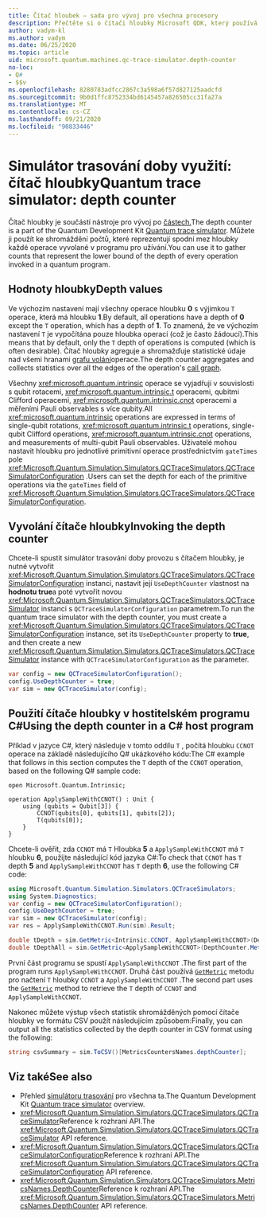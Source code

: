```yaml
---
title: Čítač hloubek – sada pro vývoj pro všechna procesory
description: Přečtěte si o čítači hloubky Microsoft QDK, který používá simulátor trasování doby provozu ke shromáždění počtů hloubky každé operace vyvolané v Q# programu.
author: vadym-kl
ms.author: vadym
ms.date: 06/25/2020
ms.topic: article
uid: microsoft.quantum.machines.qc-trace-simulator.depth-counter
no-loc:
- Q#
- $$v
ms.openlocfilehash: 8280783adfcc2867c3a598a6f57d827125aadcfd
ms.sourcegitcommit: 9b0d1ffc8752334bd6145457a826505cc31fa27a
ms.translationtype: MT
ms.contentlocale: cs-CZ
ms.lasthandoff: 09/21/2020
ms.locfileid: "90833446"
---
```

# <a name="quantum-trace-simulator-depth-counter"></a><span data-ttu-id="f7e02-103">Simulátor trasování doby využití: čítač hloubky</span><span class="sxs-lookup"><span data-stu-id="f7e02-103">Quantum trace simulator: depth counter</span></span>

<span data-ttu-id="f7e02-104">Čítač hloubky je součástí nástroje pro vývoj po [částech.](xref:microsoft.quantum.machines.qc-trace-simulator.intro)</span><span class="sxs-lookup"><span data-stu-id="f7e02-104">The depth counter is a part of the Quantum Development Kit [Quantum trace simulator](xref:microsoft.quantum.machines.qc-trace-simulator.intro).</span></span>
<span data-ttu-id="f7e02-105">Můžete ji použít ke shromáždění počtů, které reprezentují spodní mez hloubky každé operace vyvolané v programu pro užívání.</span><span class="sxs-lookup"><span data-stu-id="f7e02-105">You can use it to gather counts that represent the lower bound of the depth of every operation invoked in a quantum program.</span></span> 

## <a name="depth-values"></a><span data-ttu-id="f7e02-106">Hodnoty hloubky</span><span class="sxs-lookup"><span data-stu-id="f7e02-106">Depth values</span></span>

<span data-ttu-id="f7e02-107">Ve výchozím nastavení mají všechny operace hloubku **0** s výjimkou `T` operace, která má hloubku **1**.</span><span class="sxs-lookup"><span data-stu-id="f7e02-107">By default, all operations have a depth of **0** except the `T` operation, which has a depth of **1**.</span></span> <span data-ttu-id="f7e02-108">To znamená, že ve výchozím nastavení `T` je vypočítána pouze hloubka operací (což je často žádoucí).</span><span class="sxs-lookup"><span data-stu-id="f7e02-108">This means that by default, only the `T` depth of operations is computed (which is often desirable).</span></span> <span data-ttu-id="f7e02-109">Čítač hloubky agreguje a shromažďuje statistické údaje nad všemi hranami [grafu volání](https://en.wikipedia.org/wiki/Call_graph)operace.</span><span class="sxs-lookup"><span data-stu-id="f7e02-109">The depth counter aggregates and collects statistics over all the edges of the operation's [call graph](https://en.wikipedia.org/wiki/Call_graph).</span></span>

<span data-ttu-id="f7e02-110">Všechny <xref:microsoft.quantum.intrinsic> operace se vyjadřují v souvislosti s qubit rotacemi, <xref:microsoft.quantum.intrinsic.t> operacemi, qubitmi Clifford operacemi, <xref:microsoft.quantum.intrinsic.cnot> operacemi a měřeními Pauli observables s více qubity.</span><span class="sxs-lookup"><span data-stu-id="f7e02-110">All <xref:microsoft.quantum.intrinsic> operations are expressed in terms of single-qubit rotations, <xref:microsoft.quantum.intrinsic.t> operations, single-qubit Clifford operations, <xref:microsoft.quantum.intrinsic.cnot> operations, and measurements of multi-qubit Pauli observables.</span></span> <span data-ttu-id="f7e02-111">Uživatelé mohou nastavit hloubku pro jednotlivé primitivní operace prostřednictvím `gateTimes` pole <xref:Microsoft.Quantum.Simulation.Simulators.QCTraceSimulators.QCTraceSimulatorConfiguration> .</span><span class="sxs-lookup"><span data-stu-id="f7e02-111">Users can set the depth for each of the primitive operations via the `gateTimes` field of <xref:Microsoft.Quantum.Simulation.Simulators.QCTraceSimulators.QCTraceSimulatorConfiguration>.</span></span>

## <a name="invoking-the-depth-counter"></a><span data-ttu-id="f7e02-112">Vyvolání čítače hloubky</span><span class="sxs-lookup"><span data-stu-id="f7e02-112">Invoking the depth counter</span></span>

<span data-ttu-id="f7e02-113">Chcete-li spustit simulátor trasování doby provozu s čítačem hloubky, je nutné vytvořit <xref:Microsoft.Quantum.Simulation.Simulators.QCTraceSimulators.QCTraceSimulatorConfiguration> instanci, nastavit její `UseDepthCounter` vlastnost na **hodnotu true**a poté vytvořit novou <xref:Microsoft.Quantum.Simulation.Simulators.QCTraceSimulators.QCTraceSimulator> instanci s `QCTraceSimulatorConfiguration` parametrem.</span><span class="sxs-lookup"><span data-stu-id="f7e02-113">To run the quantum trace simulator with the depth counter, you must create a <xref:Microsoft.Quantum.Simulation.Simulators.QCTraceSimulators.QCTraceSimulatorConfiguration> instance, set its `UseDepthCounter` property to **true**, and then create a new <xref:Microsoft.Quantum.Simulation.Simulators.QCTraceSimulators.QCTraceSimulator> instance with `QCTraceSimulatorConfiguration` as the parameter.</span></span> 

```csharp
var config = new QCTraceSimulatorConfiguration();
config.UseDepthCounter = true;
var sim = new QCTraceSimulator(config);
```

## <a name="using-the-depth-counter-in-a-c-host-program"></a><span data-ttu-id="f7e02-114">Použití čítače hloubky v hostitelském programu C#</span><span class="sxs-lookup"><span data-stu-id="f7e02-114">Using the depth counter in a C# host program</span></span>

<span data-ttu-id="f7e02-115">Příklad v jazyce C#, který následuje v tomto oddílu `T` , počítá hloubku `CCNOT` operace na základě následujícího Q# ukázkového kódu:</span><span class="sxs-lookup"><span data-stu-id="f7e02-115">The C# example that follows in this section computes the `T` depth of the `CCNOT` operation, based on the following Q# sample code:</span></span>

```qsharp
open Microsoft.Quantum.Intrinsic;

operation ApplySampleWithCCNOT() : Unit {
    using (qubits = Qubit[3]) {
        CCNOT(qubits[0], qubits[1], qubits[2]);
        T(qubits[0]);
    }
}
```

<span data-ttu-id="f7e02-116">Chcete-li ověřit, zda `CCNOT` má `T` Hloubka **5** a `ApplySampleWithCCNOT` má `T` hloubku **6**, použijte následující kód jazyka C#:</span><span class="sxs-lookup"><span data-stu-id="f7e02-116">To check that `CCNOT` has `T` depth **5** and `ApplySampleWithCCNOT` has `T` depth **6**, use the following C# code:</span></span>

```csharp
using Microsoft.Quantum.Simulation.Simulators.QCTraceSimulators;
using System.Diagnostics;
var config = new QCTraceSimulatorConfiguration();
config.UseDepthCounter = true;
var sim = new QCTraceSimulator(config);
var res = ApplySampleWithCCNOT.Run(sim).Result;

double tDepth = sim.GetMetric<Intrinsic.CCNOT, ApplySampleWithCCNOT>(DepthCounter.Metrics.Depth);
double tDepthAll = sim.GetMetric<ApplySampleWithCCNOT>(DepthCounter.Metrics.Depth);
```

<span data-ttu-id="f7e02-117">První část programu se spustí `ApplySampleWithCCNOT` .</span><span class="sxs-lookup"><span data-stu-id="f7e02-117">The first part of the program runs `ApplySampleWithCCNOT`.</span></span> <span data-ttu-id="f7e02-118">Druhá část používá [`GetMetric`](https://docs.microsoft.com/dotnet/api/microsoft.quantum.simulation.simulators.qctracesimulators.qctracesimulator.getmetric) metodu pro načtení `T` hloubky `CCNOT` a `ApplySampleWithCCNOT` .</span><span class="sxs-lookup"><span data-stu-id="f7e02-118">The second part uses the [`GetMetric`](https://docs.microsoft.com/dotnet/api/microsoft.quantum.simulation.simulators.qctracesimulators.qctracesimulator.getmetric) method to retrieve the `T` depth of `CCNOT` and `ApplySampleWithCCNOT`.</span></span> 

<span data-ttu-id="f7e02-119">Nakonec můžete výstup všech statistik shromážděných pomocí čítače hloubky ve formátu CSV použít následujícím způsobem:</span><span class="sxs-lookup"><span data-stu-id="f7e02-119">Finally, you can output all the statistics collected by the depth counter in CSV format using the following:</span></span>
```csharp
string csvSummary = sim.ToCSV()[MetricsCountersNames.depthCounter];
```

## <a name="see-also"></a><span data-ttu-id="f7e02-120">Viz také</span><span class="sxs-lookup"><span data-stu-id="f7e02-120">See also</span></span>

- <span data-ttu-id="f7e02-121">Přehled [simulátoru trasování](xref:microsoft.quantum.machines.qc-trace-simulator.intro) pro všechna ta.</span><span class="sxs-lookup"><span data-stu-id="f7e02-121">The Quantum Development Kit [Quantum trace simulator](xref:microsoft.quantum.machines.qc-trace-simulator.intro) overview.</span></span>
- <span data-ttu-id="f7e02-122"><xref:Microsoft.Quantum.Simulation.Simulators.QCTraceSimulators.QCTraceSimulator>Reference k rozhraní API.</span><span class="sxs-lookup"><span data-stu-id="f7e02-122">The <xref:Microsoft.Quantum.Simulation.Simulators.QCTraceSimulators.QCTraceSimulator> API reference.</span></span>
- <span data-ttu-id="f7e02-123"><xref:Microsoft.Quantum.Simulation.Simulators.QCTraceSimulators.QCTraceSimulatorConfiguration>Reference k rozhraní API.</span><span class="sxs-lookup"><span data-stu-id="f7e02-123">The <xref:Microsoft.Quantum.Simulation.Simulators.QCTraceSimulators.QCTraceSimulatorConfiguration> API reference.</span></span>
- <span data-ttu-id="f7e02-124"><xref:Microsoft.Quantum.Simulation.Simulators.QCTraceSimulators.MetricsNames.DepthCounter>Reference k rozhraní API.</span><span class="sxs-lookup"><span data-stu-id="f7e02-124">The <xref:Microsoft.Quantum.Simulation.Simulators.QCTraceSimulators.MetricsNames.DepthCounter> API reference.</span></span>
